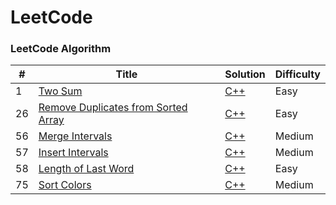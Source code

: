 
LeetCode
========

### LeetCode Algorithm

| # | Title | Solution | Difficulty |
|---| ----- | -------- | ---------- |
| 1 | [Two Sum](https://leetcode-cn.com/problems/two-sum/) | [C++](https://github.com/zlf991008/Leetcode/blob/main/src/1.%20Two%20Sum.cpp) | Easy |
| 26 | [Remove Duplicates from Sorted Array](https://leetcode-cn.com/problems/remove-duplicates-from-sorted-array/) | [C++](https://github.com/zlf991008/Leetcode/blob/main/src/26.%20Remove%20Duplicates%20from%20Sorted%20Array.cpp) | Easy |
| 56 | [Merge Intervals](https://leetcode-cn.com/problems/merge-intervals/) | [C++](https://github.com/zlf991008/leetcode/blob/main/src/56.%20Merge%20Intervals.cpp) | Medium |
| 57 | [Insert Intervals](https://leetcode-cn.com/problems/insert-interval/) | [C++](https://github.com/zlf991008/leetcode/blob/main/src/57.%20Insert%20Interval.cpp) | Medium |
| 58 | [Length of Last Word](https://leetcode-cn.com/problems/length-of-last-word/) | [C++](https://github.com/zlf991008/leetcode/blob/main/src/58.%20Length%20of%20Last%20Word.cpp) | Easy |
| 75 | [Sort Colors](https://leetcode-cn.com/problems/sort-colors/) | [C++](https://github.com/zlf991008/leetcode/blob/main/src/75.%20Sort%20Colors.cpp) | Medium |

